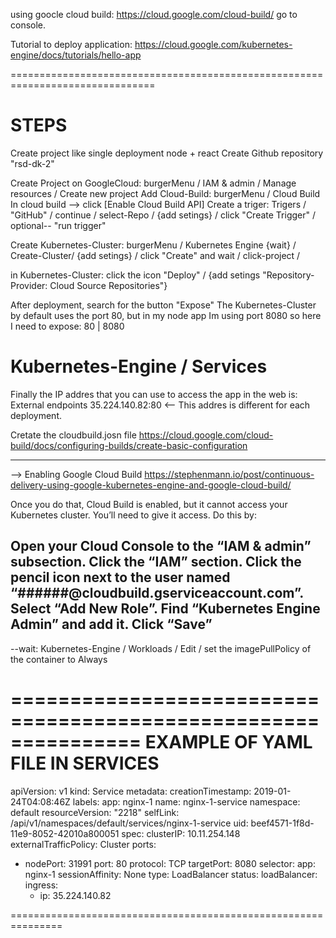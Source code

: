 
using goocle cloud build: 
https://cloud.google.com/cloud-build/
go to console.


Tutorial to deploy application:
https://cloud.google.com/kubernetes-engine/docs/tutorials/hello-app


===============================================================================
# STEPS
Create project like single deployment node + react
Create Github repository "rsd-dk-2"

Create Project on GoogleCloud: burgerMenu / IAM & admin / Manage resources / Create new project
Add  Cloud-Build: burgerMenu / Cloud Build
In cloud build  -->  click [Enable Cloud Build API]
Create a triger: Trigers / "GitHub" / continue / select-Repo / {add setings} / click "Create Trigger" / optional-- "run trigger"

Create Kubernetes-Cluster: burgerMenu / Kubernetes Engine {wait} / Create-Cluster/ {add setings} / click "Create" and wait / click-project / 

in Kubernetes-Cluster: click the icon "Deploy" / {add setings "Repository-Provider: Cloud Source Repositories"}

After deployment, search for the button "Expose"
    The Kubernetes-Cluster by default uses the port 80, but in my node app Im using port 8080 
    so here I need to expose: 80 | 8080

# Kubernetes-Engine / Services
Finally the IP addres that you can use to access the app in the web is: 
External endpoints 35.224.140.82:80   <-- This addres is different for each deployment.


Cretate the cloudbuild.josn file    https://cloud.google.com/cloud-build/docs/configuring-builds/create-basic-configuration

---------------------------------------------
 -->  Enabling Google Cloud Build
https://stephenmann.io/post/continuous-delivery-using-google-kubernetes-engine-and-google-cloud-build/

Once you do that, Cloud Build is enabled, but it cannot access your Kubernetes cluster. You’ll need to give it access. Do this by:

Open your Cloud Console to the “IAM & admin” subsection.
Click the “IAM” section.
Click the pencil icon next to the user named “######@cloudbuild.gserviceaccount.com”.
Select “Add New Role”.
Find “Kubernetes Engine Admin” and add it.
Click “Save”
---------------------------------------------


--wait:
  Kubernetes-Engine / Workloads / Edit / set the imagePullPolicy of the container to Always







===============================================================
    EXAMPLE OF YAML FILE IN SERVICES 
===============================================================
apiVersion: v1
kind: Service
metadata:
  creationTimestamp: 2019-01-24T04:08:46Z
  labels:
    app: nginx-1
  name: nginx-1-service
  namespace: default
  resourceVersion: "2218"
  selfLink: /api/v1/namespaces/default/services/nginx-1-service
  uid: beef4571-1f8d-11e9-8052-42010a800051
spec:
  clusterIP: 10.11.254.148
  externalTrafficPolicy: Cluster
  ports:
  - nodePort: 31991
    port: 80
    protocol: TCP
    targetPort: 8080
  selector:
    app: nginx-1
  sessionAffinity: None
  type: LoadBalancer
status:
  loadBalancer:
    ingress:
    - ip: 35.224.140.82

===============================================================